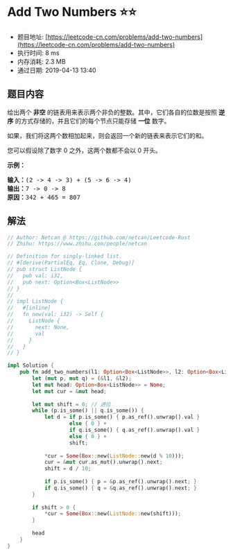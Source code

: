 # Add Two Numbers :star::star:
- 题目地址: [https://leetcode-cn.com/problems/add-two-numbers](https://leetcode-cn.com/problems/add-two-numbers)
- 执行时间: 8 ms 
- 内存消耗: 2.3 MB
- 通过日期: 2019-04-13 13:40

## 题目内容
<p>给出两个 <strong>非空</strong> 的链表用来表示两个非负的整数。其中，它们各自的位数是按照 <strong>逆序</strong> 的方式存储的，并且它们的每个节点只能存储 <strong>一位</strong> 数字。</p>

<p>如果，我们将这两个数相加起来，则会返回一个新的链表来表示它们的和。</p>

<p>您可以假设除了数字 0 之外，这两个数都不会以 0 开头。</p>

<p><strong>示例：</strong></p>

<pre><strong>输入：</strong>(2 -> 4 -> 3) + (5 -> 6 -> 4)
<strong>输出：</strong>7 -> 0 -> 8
<strong>原因：</strong>342 + 465 = 807
</pre>


## 解法
```rust
// Author: Netcan @ https://github.com/netcan/Leetcode-Rust
// Zhihu: https://www.zhihu.com/people/netcan

// Definition for singly-linked list.
// #[derive(PartialEq, Eq, Clone, Debug)]
// pub struct ListNode {
//   pub val: i32,
//   pub next: Option<Box<ListNode>>
// }
// 
// impl ListNode {
//   #[inline]
//   fn new(val: i32) -> Self {
//     ListNode {
//       next: None,
//       val
//     }
//   }
// }

impl Solution {
    pub fn add_two_numbers(l1: Option<Box<ListNode>>, l2: Option<Box<ListNode>>) -> Option<Box<ListNode>> {
        let (mut p, mut q) = (&l1, &l2);
        let mut head: Option<Box<ListNode>> = None;
        let mut cur = &mut head;
        
        let mut shift = 0; // 进位
        while (p.is_some() || q.is_some()) {
            let d = if p.is_some() { p.as_ref().unwrap().val }
                    else { 0 } + 
                    if q.is_some() { q.as_ref().unwrap().val }
                    else { 0 } +
                    shift;
            
            *cur = Some(Box::new(ListNode::new(d % 10)));
            cur = &mut cur.as_mut().unwrap().next;
            shift = d / 10;
            
            if p.is_some() { p = &p.as_ref().unwrap().next; }
            if q.is_some() { q = &q.as_ref().unwrap().next; }
        }
        
        if shift > 0 {
            *cur = Some(Box::new(ListNode::new(shift)));
        }
        
        head
    }
}

```